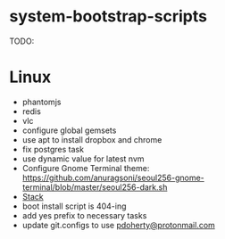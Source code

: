# system-bootstrap-scripts

TODO:

Linux
=====
- phantomjs
- redis
- vlc
- configure global gemsets
- use apt to install dropbox and chrome
- fix postgres task
- use dynamic value for latest nvm
- Configure Gnome Terminal theme: https://github.com/anuragsoni/seoul256-gnome-terminal/blob/master/seoul256-dark.sh
- [Stack](https://hackage.haskell.org/package/stack)
- boot install script is 404-ing
- add yes prefix to necessary tasks
- update git.configs to use pdoherty@protonmail.com
